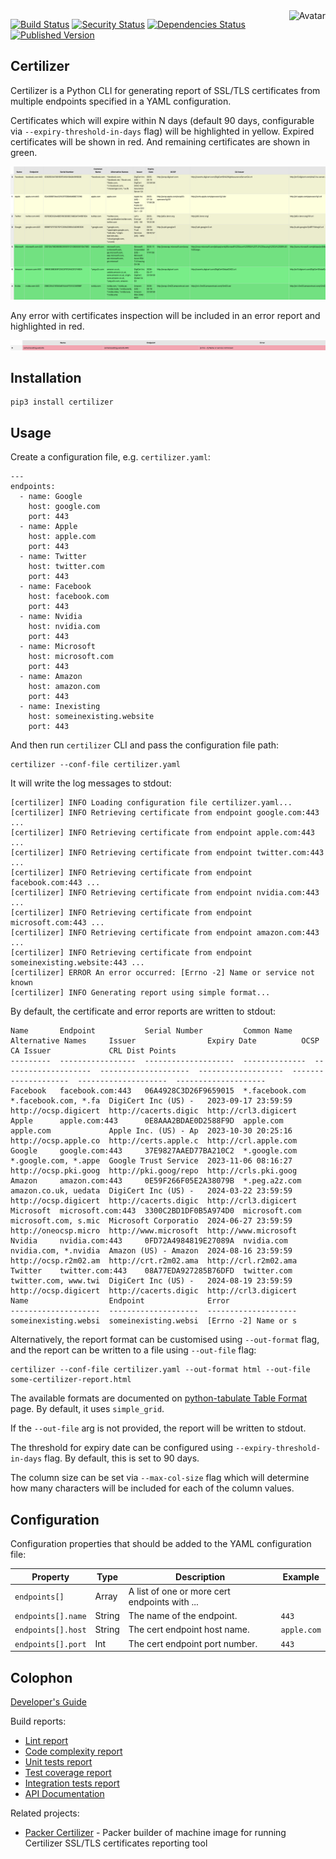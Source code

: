 <img align="right" src="https://raw.github.com/cliffano/certilizer/main/avatar.jpg" alt="Avatar"/>

[![Build Status](https://github.com/cliffano/certilizer/workflows/CI/badge.svg)](https://github.com/cliffano/certilizer/actions?query=workflow%3ACI)
[![Security Status](https://snyk.io/test/github/cliffano/certilizer/badge.svg)](https://snyk.io/test/github/cliffano/certilizer)
[![Dependencies Status](https://img.shields.io/librariesio/release/pypi/certilizer)](https://libraries.io/pypi/certilizer)
[![Published Version](https://img.shields.io/pypi/v/certilizer.svg)](https://pypi.python.org/pypi/certilizer)
<br/>

Certilizer
----------

Certilizer is a Python CLI for generating report of SSL/TLS certificates from multiple endpoints specified in a YAML configuration.

Certificates which will expire within N days (default 90 days, configurable via `--expiry-threshold-in-days` flag) will be highlighted in yellow. Expired certificates will be shown in red. And remaining certificates are shown in green.

![Screenshot of certificate report in HTML format](/screenshots/cert-report-html.png "Certificate report in HTML format")

Any error with certificates inspection will be included in an error report and highlighted in red.

![Screenshot of error report in HTML format](/screenshots/error-report-html.png "Error report in HTML format")

Installation
------------

    pip3 install certilizer

Usage
-----

Create a configuration file, e.g. `certilizer.yaml`:

    ---
    endpoints:
      - name: Google
        host: google.com
        port: 443
      - name: Apple
        host: apple.com
        port: 443
      - name: Twitter
        host: twitter.com
        port: 443
      - name: Facebook
        host: facebook.com
        port: 443
      - name: Nvidia
        host: nvidia.com
        port: 443
      - name: Microsoft
        host: microsoft.com
        port: 443
      - name: Amazon
        host: amazon.com
        port: 443
      - name: Inexisting
        host: someinexisting.website
        port: 443
 
And then run `certilizer` CLI and pass the configuration file path:

    certilizer --conf-file certilizer.yaml

It will write the log messages to stdout:

    [certilizer] INFO Loading configuration file certilizer.yaml...
    [certilizer] INFO Retrieving certificate from endpoint google.com:443 ...
    [certilizer] INFO Retrieving certificate from endpoint apple.com:443 ...
    [certilizer] INFO Retrieving certificate from endpoint twitter.com:443 ...
    [certilizer] INFO Retrieving certificate from endpoint facebook.com:443 ...
    [certilizer] INFO Retrieving certificate from endpoint nvidia.com:443 ...
    [certilizer] INFO Retrieving certificate from endpoint microsoft.com:443 ...
    [certilizer] INFO Retrieving certificate from endpoint amazon.com:443 ...
    [certilizer] INFO Retrieving certificate from endpoint someinexisting.website:443 ...
    [certilizer] ERROR An error occurred: [Errno -2] Name or service not known
    [certilizer] INFO Generating report using simple format...

By default, the certificate and error reports are written to stdout:

    Name       Endpoint           Serial Number         Common Name     Alternative Names     Issuer                Expiry Date          OCSP                  CA Issuer             CRL Dist Points
    ---------  -----------------  --------------------  --------------  --------------------  --------------------  -------------------  --------------------  --------------------  --------------------
    Facebook   facebook.com:443   06A4928C3D26F9659015  *.facebook.com  *.facebook.com, *.fa  DigiCert Inc (US) -   2023-09-17 23:59:59  http://ocsp.digicert  http://cacerts.digic  http://crl3.digicert
    Apple      apple.com:443      0E8AAA2BDAE0D2588F9D  apple.com       apple.com             Apple Inc. (US) - Ap  2023-10-30 20:25:16  http://ocsp.apple.co  http://certs.apple.c  http://crl.apple.com
    Google     google.com:443     37E9827AAED77BA210C2  *.google.com    *.google.com, *.appe  Google Trust Service  2023-11-06 08:16:27  http://ocsp.pki.goog  http://pki.goog/repo  http://crls.pki.goog
    Amazon     amazon.com:443     0E59F266F05E2A38079B  *.peg.a2z.com   amazon.co.uk, uedata  DigiCert Inc (US) -   2024-03-22 23:59:59  http://ocsp.digicert  http://cacerts.digic  http://crl3.digicert
    Microsoft  microsoft.com:443  3300C2BD1DF0B5A974D0  microsoft.com   microsoft.com, s.mic  Microsoft Corporatio  2024-06-27 23:59:59  http://oneocsp.micro  http://www.microsoft  http://www.microsoft
    Nvidia     nvidia.com:443     0FD72A4984819E27089A  nvidia.com      nvidia.com, *.nvidia  Amazon (US) - Amazon  2024-08-16 23:59:59  http://ocsp.r2m02.am  http://crt.r2m02.ama  http://crl.r2m02.ama
    Twitter    twitter.com:443    08A77EDA927285B76DFD  twitter.com     twitter.com, www.twi  DigiCert Inc (US) -   2024-08-19 23:59:59  http://ocsp.digicert  http://cacerts.digic  http://crl3.digicert
    Name                  Endpoint              Error
    --------------------  --------------------  --------------------
    someinexisting.websi  someinexisting.websi  [Errno -2] Name or s

Alternatively, the report format can be customised using `--out-format` flag, and the report can be written to a file using `--out-file` flag:

    certilizer --conf-file certilizer.yaml --out-format html --out-file some-certilizer-report.html

The available formats are documented on [python-tabulate Table Format](https://github.com/astanin/python-tabulate#table-format) page. By default, it uses `simple_grid`.

If the `--out-file` arg is not provided, the report will be written to stdout.

The threshold for expiry date can be configured using `--expiry-threshold-in-days` flag. By default, this is set to 90 days.

The column size can be set via `--max-col-size` flag which will determine how many characters will be included for each of the column values.

Configuration
-------------

Configuration properties that should be added to the YAML configuration file:

| Property | Type | Description | Example |
|----------|------|-------------|---------|
| `endpoints[]` | Array | A list of one or more cert endpoints with ... | |
| `endpoints[].name` | String | The name of the endpoint. | `443` |
| `endpoints[].host` | String | The cert endpoint host name. | `apple.com` |
| `endpoints[].port` | Int | The cert endpoint port number. | `443` |

Colophon
--------

[Developer's Guide](https://cliffano.github.io/developers_guide.html#python)

Build reports:

* [Lint report](https://cliffano.github.io/certilizer/lint/pylint/index.html)
* [Code complexity report](https://cliffano.github.io/certilizer/complexity/wily/index.html)
* [Unit tests report](https://cliffano.github.io/certilizer/test/pytest/index.html)
* [Test coverage report](https://cliffano.github.io/certilizer/coverage/coverage/index.html)
* [Integration tests report](https://cliffano.github.io/certilizer/test-integration/pytest/index.html)
* [API Documentation](https://cliffano.github.io/certilizer/doc/sphinx/index.html)

Related projects:

* [Packer Certilizer](https://github.com/cliffano/packer-certilizer) - Packer builder of machine image for running Certilizer SSL/TLS certificates reporting tool